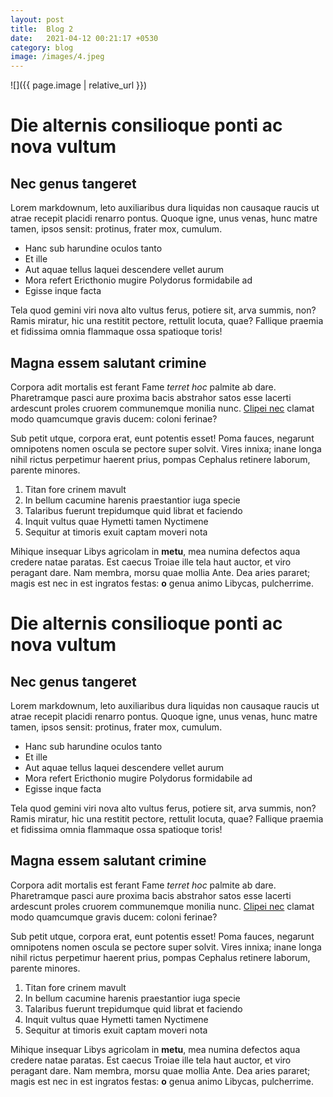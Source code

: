 ```yaml
---
layout: post
title:  Blog 2
date:   2021-04-12 00:21:17 +0530
category: blog
image: /images/4.jpeg
---
```


![]({{ page.image | relative_url }})

# Die alternis consilioque ponti ac nova vultum

## Nec genus tangeret

Lorem markdownum, leto auxiliaribus dura liquidas non causaque raucis ut atrae
recepit placidi renarro pontus. Quoque igne, unus venas, hunc matre tamen, ipsos
sensit: protinus, frater mox, cumulum.

- Hanc sub harundine oculos tanto
- Et ille
- Aut aquae tellus laquei descendere vellet aurum
- Mora refert Ericthonio mugire Polydorus formidabile ad
- Egisse inque facta

Tela quod gemini viri nova alto vultus ferus, potiere sit, arva summis, non?
Ramis miratur, hic una restitit pectore, rettulit locuta, quae? Fallique praemia
et fidissima omnia flammaque ossa spatioque toris!

## Magna essem salutant crimine

Corpora adit mortalis est ferant Fame *terret hoc* palmite ab dare. Pharetramque
pasci aure proxima bacis abstrahor satos esse lacerti ardescunt proles cruorem
communemque monilia nunc. [Clipei nec](http://www.concitat-temptat.org/) clamat
modo quamcumque gravis ducem: coloni ferinae?

Sub petit utque, corpora erat, eunt potentis esset! Poma fauces, negarunt
omnipotens nomen oscula se pectore super solvit. Vires innixa; inane longa nihil
rictus perpetimur haerent prius, pompas Cephalus retinere laborum, parente
minores.

1. Titan fore crinem mavult
2. In bellum cacumine harenis praestantior iuga specie
3. Talaribus fuerunt trepidumque quid librat et faciendo
4. Inquit vultus quae Hymetti tamen Nyctimene
5. Sequitur at timoris exuit captam moveri nota

Mihique insequar Libys agricolam in **metu**, mea numina defectos aqua credere
natae paratas. Est caecus Troiae ille tela haut auctor, et viro peragant dare.
Nam membra, morsu quae mollia Ante. Dea aries pararet; magis est nec in est
ingratos festas: **o** genua animo Libycas, pulcherrime.


# Die alternis consilioque ponti ac nova vultum

## Nec genus tangeret

Lorem markdownum, leto auxiliaribus dura liquidas non causaque raucis ut atrae
recepit placidi renarro pontus. Quoque igne, unus venas, hunc matre tamen, ipsos
sensit: protinus, frater mox, cumulum.

- Hanc sub harundine oculos tanto
- Et ille
- Aut aquae tellus laquei descendere vellet aurum
- Mora refert Ericthonio mugire Polydorus formidabile ad
- Egisse inque facta

Tela quod gemini viri nova alto vultus ferus, potiere sit, arva summis, non?
Ramis miratur, hic una restitit pectore, rettulit locuta, quae? Fallique praemia
et fidissima omnia flammaque ossa spatioque toris!

## Magna essem salutant crimine

Corpora adit mortalis est ferant Fame *terret hoc* palmite ab dare. Pharetramque
pasci aure proxima bacis abstrahor satos esse lacerti ardescunt proles cruorem
communemque monilia nunc. [Clipei nec](http://www.concitat-temptat.org/) clamat
modo quamcumque gravis ducem: coloni ferinae?

Sub petit utque, corpora erat, eunt potentis esset! Poma fauces, negarunt
omnipotens nomen oscula se pectore super solvit. Vires innixa; inane longa nihil
rictus perpetimur haerent prius, pompas Cephalus retinere laborum, parente
minores.

1. Titan fore crinem mavult
2. In bellum cacumine harenis praestantior iuga specie
3. Talaribus fuerunt trepidumque quid librat et faciendo
4. Inquit vultus quae Hymetti tamen Nyctimene
5. Sequitur at timoris exuit captam moveri nota

Mihique insequar Libys agricolam in **metu**, mea numina defectos aqua credere
natae paratas. Est caecus Troiae ille tela haut auctor, et viro peragant dare.
Nam membra, morsu quae mollia Ante. Dea aries pararet; magis est nec in est
ingratos festas: **o** genua animo Libycas, pulcherrime.